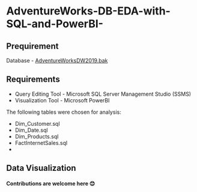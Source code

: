 # AdventureWorks-DB-EDA-with-SQL-and-PowerBI-

## Prequirement
Database - [AdventureWorksDW2019.bak](https://learn.microsoft.com/en-us/sql/samples/adventureworks-install-configure?view=sql-server-ver16&tabs=ssms) 

## Requirements 
* Query Editing Tool - Microsoft SQL Server Management Studio (SSMS)
* Visualization Tool - Microsoft PowerBI

The following tables were chosen for analysis:
* Dim_Customer.sql
* Dim_Date.sql
* Dim_Products.sql
* FactInternetSales.sql
*


## Data Visualization 


#### Contributions are welcome here 😊
